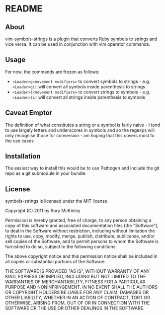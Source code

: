 # README

## About

vim-symbols-strings is a plugin that converts Ruby symbols to strings and vice versa. It can be used in conjunction with vim operator commands.

## Usage

For now, the commands are frozen as follows:

* `<Leader>g<movement modifiers>` to convert symbols to strings - e.g. `<Leader>gi(` will convert all symbols inside parenthesis to strings
* `<Leader>l<movement modifiers>` to convert strings to symbols - e.g. `<Leader>li(` will convert all strings inside parenthesis to symbols

## Caveat Emptor

The definition of what constitutes a string or a symbol is fairly naive - I tend to use largely letters and underscores in symbols and so the regexps will only recognise those for conversion - am hoping that this covers most fo the use cases

## Installation

The easiest way to install this would be to use Pathogen and include the git repo as a git submodule in your bundle.

## License

symbols-strings is licensed under the MIT license

Copyright (C) 2011 by Rory McKinley

Permission is hereby granted, free of charge, to any person obtaining a copy
of this software and associated documentation files (the "Software"), to deal
in the Software without restriction, including without limitation the rights
to use, copy, modify, merge, publish, distribute, sublicense, and/or sell
copies of the Software, and to permit persons to whom the Software is
furnished to do so, subject to the following conditions:

The above copyright notice and this permission notice shall be included in
all copies or substantial portions of the Software.

THE SOFTWARE IS PROVIDED "AS IS", WITHOUT WARRANTY OF ANY KIND, EXPRESS OR
IMPLIED, INCLUDING BUT NOT LIMITED TO THE WARRANTIES OF MERCHANTABILITY,
FITNESS FOR A PARTICULAR PURPOSE AND NONINFRINGEMENT. IN NO EVENT SHALL THE
AUTHORS OR COPYRIGHT HOLDERS BE LIABLE FOR ANY CLAIM, DAMAGES OR OTHER
LIABILITY, WHETHER IN AN ACTION OF CONTRACT, TORT OR OTHERWISE, ARISING FROM,
OUT OF OR IN CONNECTION WITH THE SOFTWARE OR THE USE OR OTHER DEALINGS IN
THE SOFTWARE.

